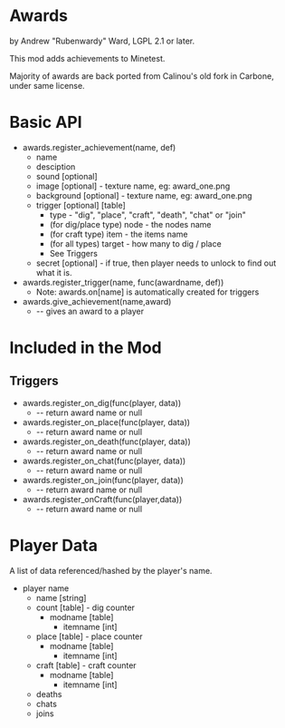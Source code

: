 # Awards

by Andrew "Rubenwardy" Ward, LGPL 2.1 or later.

This mod adds achievements to Minetest.

Majority of awards are back ported from Calinou's
old fork in Carbone, under same license.


# Basic API

* awards.register_achievement(name, def)
	* name
	* desciption
	* sound [optional]
	* image [optional] - texture name, eg: award_one.png
	* background [optional] - texture name, eg: award_one.png
	* trigger [optional] [table]
		* type - "dig", "place", "craft", "death", "chat" or "join"
		* (for dig/place type) node - the nodes name
		* (for craft type) item - the items name
		* (for all types) target - how many to dig / place
		* See Triggers
	* secret [optional] - if true, then player needs to unlock to find out what it is.
* awards.register_trigger(name, func(awardname, def))
	* Note: awards.on[name] is automatically created for triggers
* awards.give_achievement(name,award)
	* -- gives an award to a player

# Included in the Mod

## Triggers

* awards.register_on_dig(func(player, data))
	* -- return award name or null
* awards.register_on_place(func(player, data))
	* -- return award name or null
* awards.register_on_death(func(player, data))
	* -- return award name or null
* awards.register_on_chat(func(player, data))
	* -- return award name or null
* awards.register_on_join(func(player, data))
	* -- return award name or null
* awards.register_onCraft(func(player,data))
	* -- return award name or null


# Player Data

A list of data referenced/hashed by the player's name.
* player name
	* name [string]
	* count [table] - dig counter
		* modname [table]
			* itemname [int]
	* place [table] - place counter
		* modname [table]
			* itemname [int]
	* craft [table] - craft counter
		* modname [table]
			* itemname [int]
	* deaths
	* chats
	* joins
